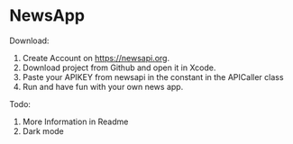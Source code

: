 # NewsApp

Download:<br>
1. Create Account on https://newsapi.org.
2. Download project from Github and open it in Xcode.
3. Paste your APIKEY from newsapi in the constant in the APICaller class
4. Run and have fun with your own news app.

Todo:
1. More Information in Readme
2. Dark mode
